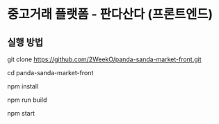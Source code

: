 # 중고거래 플랫폼 - 판다산다 (프론트엔드)

## 실행 방법
git clone https://github.com/2WeekO/panda-sanda-market-front.git

cd panda-sanda-market-front

npm install

npm run build

npm start

